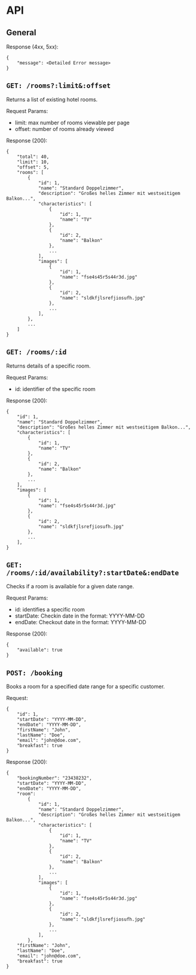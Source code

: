 # API

## General

Response (4xx, 5xx):

```
{
    "message": <Detailed Error message>
}
```

## `GET: /rooms?:limit&:offset`

Returns a list of existing hotel rooms.

Request Params:

- limit: max number of rooms viewable per page
- offset: number of rooms already viewed

Response (200):

```
{
    "total": 40,
    "limit": 10,
    "offset": 5,
    "rooms": [
        {
            "id": 1,
            "name": "Standard Doppelzimmer",
            "description": "Großes helles Zimmer mit westseitigem Balkon...",
            "characteristics": [
                {
                    "id": 1,
                    "name": "TV"
                },
                {
                    "id": 2,
                    "name": "Balkon"
                },
                ...
            ],
            "images": [
                {
                    "id": 1,
                    "name": "fse4s45r5s44r3d.jpg"
                },
                {
                    "id": 2,
                    "name": "sldkfjlsrefjiosufh.jpg"
                },
                ...
            ],
        },
        ...
    ]
}
```

## `GET: /rooms/:id`

Returns details of a specific room.

Request Params:

- id: identifier of the specific room

Response (200):

```
{
    "id": 1,
    "name": "Standard Doppelzimmer",
    "description": "Großes helles Zimmer mit westseitigem Balkon...",
    "characteristics": [
        {
            "id": 1,
            "name": "TV"
        },
        {
            "id": 2,
            "name": "Balkon"
        },
        ...
    ],
    "images": [
        {
            "id": 1,
            "name": "fse4s45r5s44r3d.jpg"
        },
        {
            "id": 2,
            "name": "sldkfjlsrefjiosufh.jpg"
        },
        ...
    ],
}
```

## `GET: /rooms/:id/availability?:startDate&:endDate`

Checks if a room is available for a given date range.

Request Params:

- id: identifies a specific room
- startDate: Checkin date in the format: YYYY-MM-DD
- endDate: Checkout date in the format: YYYY-MM-DD

Response (200):

```
{
    "available": true
}
```

## `POST: /booking`

Books a room for a specified date range for a specific customer.

Request:

```
{
    "id": 1,
    "startDate": "YYYY-MM-DD",
    "endDate": "YYYY-MM-DD",
    "firstName": "John",
    "lastName": "Doe",
    "email": "john@doe.com",
    "breakfast": true
}
```

Response (200):

```
{
    "bookingNumber": "23438232",
    "startDate": "YYYY-MM-DD",
    "endDate": "YYYY-MM-DD",
    "room":
        {
            "id": 1,
            "name": "Standard Doppelzimmer",
            "description": "Großes helles Zimmer mit westseitigem Balkon...",
            "characteristics": [
                {
                    "id": 1,
                    "name": "TV"
                },
                {
                    "id": 2,
                    "name": "Balkon"
                },
                ...
            ],
            "images": [
                {
                    "id": 1,
                    "name": "fse4s45r5s44r3d.jpg"
                },
                {
                    "id": 2,
                    "name": "sldkfjlsrefjiosufh.jpg"
                },
                ...
            ],
        },
    "firstName": "John",
    "lastName": "Doe",
    "email": "john@doe.com",
    "breakfast": true
}
```
